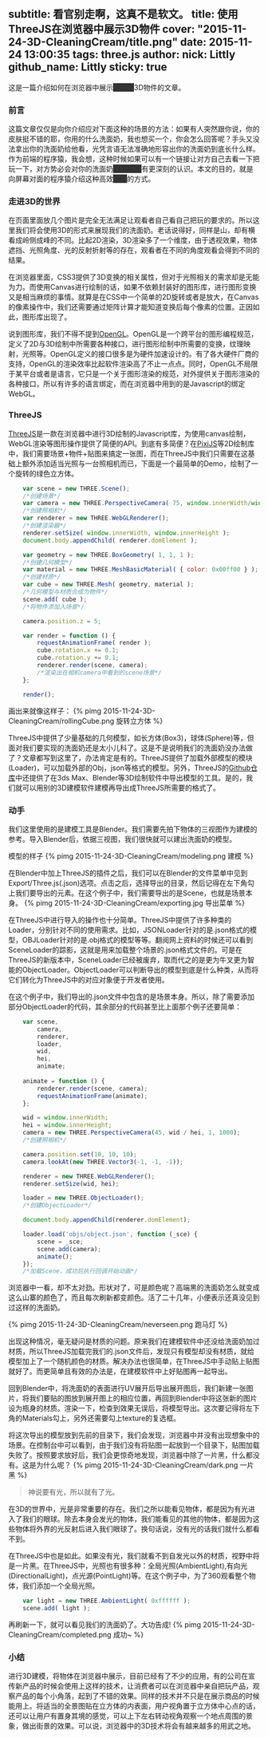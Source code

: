 subtitle: 看官别走啊，这真不是软文。
title: 使用ThreeJS在浏览器中展示3D物件
cover: "2015-11-24-3D-CleaningCream/title.png"
date: 2015-11-24 13:00:35
tags: three.js
author: 
	nick: Littly
	github_name: Littly
sticky: true
---
这是一篇介绍如何在浏览器中展示<del style="background-color: #333!important;color: #333 !important;">洗面奶</del>3D物件的文章。
<!-- more --> 

### 前言

这篇文章仅仅是向你介绍应对下面这种的场景的方法：如果有人突然跟你说，你的皮肤挺不错的耶，你用的什么洗面奶，我也想买一个，你会怎么回答呢？手头又没法拿出你的洗面奶给他看，光凭言语无法准确地形容出你的洗面奶到底长什么样。作为前端的程序猿，我会想，这种时候如果可以有一个链接让对方自己去看一下把玩一下，对方势必会对你的洗面奶<del style="background-color: #333!important;color: #333 !important;">高Bigger</del>有更深刻的认识。本文的目的，就是向屏幕对面的程序猿介绍这种高效<del style="background-color: #333!important;color: #333 !important;">搞笑</del>的方式。


### 走进3D的世界

在页面里面放几个图片是完全无法满足让观看者自己看自己把玩的要求的。所以这里我们将会使用3D的形式来展现我们的洗面奶。老话说得好，同样是山，却有横看成岭侧成峰的不同。比起2D渲染，3D渲染多了一个维度，由于透视效果，物体遮挡、光照角度、光的反射折射等的存在，观看者在不同的角度观看会得到不同的结果。

在浏览器里面，CSS3提供了3D变换的相关属性，但对于光照相关的需求却是无能为力。而使用Canvas进行绘制的话，如果不依赖封装好的图形库，进行图形变换又是相当麻烦的事情。就算是在CSS中一个简单的2D旋转或者是放大，在Canvas的像素操作中，我们还需要通过矩阵计算才能知道变换后每个像素的位置。正因如此，图形库出现了。

说到图形库，我们不得不提到[OpenGL](http://www.opengl.org)。OpenGL是一个跨平台的图形编程规范，定义了2D与3D绘制中所需要各种接口，进行图形绘制中所需要的变换，纹理映射，光照等。OpenGL定义的接口很多是为硬件加速设计的。有了各大硬件厂商的支持，OpenGL的渲染效率比起软件渲染高了不止一点点。同时，OpenGL不局限于某平台或者是语言，它只是一个关于图形渲染的规范，对外提供关于图形渲染的各种接口，所以有许多的语言绑定，而在浏览器中用到的是Javascript的绑定WebGL。

### ThreeJS

[ThreeJS](http://threejs.org/)是一款在浏览器中进行3D绘制的Javascript库，为使用canvas绘制，WebGL渲染等图形操作提供了简便的API。到底有多简便？在[PixiJS](http://www.pixijs.com)等2D绘制库中，我们需要场景+物件+贴图来搞定一张图，而在ThreeJS中我们只需要在这基础上额外添加适当光照与一台照相机而已，下面是一个最简单的Demo，绘制了一个旋转的绿色立方体。

```javascript
	var scene = new THREE.Scene();
	/*创建场景*/
	var camera = new THREE.PerspectiveCamera( 75, window.innerWidth/window.innerHeight, 0.1, 1000 );
	/*创建照相机*/
	var renderer = new THREE.WebGLRenderer();
	/*创建渲染器*/
	renderer.setSize( window.innerWidth, window.innerHeight );
	document.body.appendChild( renderer.domElement );

	var geometry = new THREE.BoxGeometry( 1, 1, 1 );
	/*创建几何模型*/
	var material = new THREE.MeshBasicMaterial( { color: 0x00ff00 } );
	/*创建材质*/
	var cube = new THREE.Mesh( geometry, material );
	/*几何模型与材质合成为物件*/
	scene.add( cube );
	/*将物件添加入场景*/

	camera.position.z = 5;

	var render = function () {
		requestAnimationFrame( render );
		cube.rotation.x += 0.1;
		cube.rotation.y += 0.1;
		renderer.render(scene, camera);
		/*渲染出在相机camera中看到的scene场景*/
	};

	render();
```

画出来就像这样子：
{% pimg 2015-11-24-3D-CleaningCream/rollingCube.png 旋转立方体 %}

ThreeJS中提供了少量基础的几何模型，如长方体(Box3)，球体(Sphere)等，但面对我们要实现的洗面奶还是太小儿科了。这是不是说明我们的洗面奶没办法做了？文章都写到这里了，办法肯定是有的。ThreeJS提供了加载外部模型的模块(Loader)，可以加载外部的Obj，json等格式的模型。另外，ThreeJS的[Github仓库](https://github.com/mrdoob/three.js/tree/master/utils/exporters)中还提供了在3ds Max、Blender等3D绘制软件中导出模型的工具。是的，我们就可以用别的3D建模软件建模再导出成ThreeJS所需要的格式了。

### 动手

我们这里使用的是建模工具是Blender。我们需要先拍下物体的三视图作为建模的参考。导入Blender后，依据三视图，我们很快就可以建出洗面奶的模型。

模型的样子
{% pimg 2015-11-24-3D-CleaningCream/modeling.png 建模 %}

在Blender中加上ThreeJS的插件之后，我们可以在Blender的文件菜单中见到Export/Three.js(.json)选项。点击之后，选择导出的目录，然后记得在左下角勾上我们要导出的元素。在这个例子中，我们需要导出的是Scene，也就是场景本身。
{% pimg 2015-11-24-3D-CleaningCream/exporting.jpg 导出菜单 %}

在ThreeJS中进行导入的操作也十分简单。ThreeJS中提供了许多种类的Loader，分别针对不同的使用需求。比如，JSONLoader针对的是.json格式的模型，OBJLoader针对的是.obj格式的模型等等。翻阅网上资料的时候还可以看到SceneLoader的踪影，这就是用来加载整个场景的.json格式文件的。可是在ThreeJS的新版本中，SceneLoader已经被废弃，取而代之的是更为牛叉更为智能的ObjectLoader。ObjectLoader可以判断导出的模型到底是什么种类，从而将它们转化为ThreeJS中的对应对象便于开发者使用。

在这个例子中，我们导出的.json文件中包含的是场景本身。所以，除了需要添加部分ObjectLoader的代码，其余部分的代码甚至比上面那个例子还要简单：

```javascript
	var scene,
		camera,
		renderer,
		loader,
		wid,
		hei,
		animate;
		
	animate = function () {
		renderer.render(scene, camera);
		requestAnimationFrame(animate);
	};

	wid = window.innerWidth;
	hei = window.innerHeight;
	camera = new THREE.PerspectiveCamera(45, wid / hei, 1, 1000);
	/*创建照相机*/

	camera.position.set(10, 10, 10);
	camera.lookAt(new THREE.Vector3(-1, -1, -1));

	renderer = new THREE.WebGLRenderer();
	renderer.setSize(wid, hei);

	loader = new THREE.ObjectLoader();
	/*创建ObjectLoader*/

	document.body.appendChild(renderer.domElement);

	loader.load('objs/object.json', function (_sce) {
		scene = _sce;
		scene.add(camera);
		animate();
	});
	/*加载Scene，成功后执行回调开始动画*/
```
	
浏览器中一看，却不太对劲。形状对了，可是颜色呢？高端黑的洗面奶怎么就变成这么山寨的颜色了，而且每次刷新都变颜色。活了二十几年，小便表示还真没见到过这样的洗面奶。

{% pimg 2015-11-24-3D-CleaningCream/neverseen.png 跑马灯 %}

出现这种情况，毫无疑问是材质的问题。原来我们在建模软件中还没给洗面奶加过材质，所以ThreeJS加载完我们的.json文件后，发现只有模型却没有材质，就给模型加上了一个随机颜色的材质。解决办法也很简单，在ThreeJS中手动贴上贴图就好了。而更简单且有效的办法是，在建模软件中上好贴图再一起导出。

回到Blender中，将洗面奶的表面进行UV展开后导出展开图后，我们新建一张图片，将我们要贴的图放到展开图上的相应位置，再回到Blender中将这张新的图片设为瓶身的材质。渲染一下，检查到效果无误后，将模型导出。这次要记得将左下角的Materials勾上，另外还需要勾上texture的复选框。

将这次导出的模型放到先前的目录下，我们会发现，浏览器中并没有出现想象中的场景。在控制台中可以看到，由于我们没有将贴图一起放到一个目录下，贴图加载失败了。按照要求放好后，我们会更惊奇地发现，浏览器中除了一片黑，什么都没有。这是为什么呢？
{% pimg 2015-11-24-3D-CleaningCream/dark.png 一片黑 %}

> 神说要有光，所以就有了光。

在3D的世界中，光是非常重要的存在。我们之所以能看见物体，都是因为有光进入了我们的眼球。除去本身会发光的物体，我们能看见的其他的物体，都是因为这些物体将外界的光反射后进入我们眼球了。换句话说，没有光的话我们就什么都看不到。

在ThreeJS中也是如此。如果没有光，我们就看不到自发光以外的材质，视野中将是一片黑。在ThreeJS中，光照也有很多种：全局光照(AmbientLight),有向光(DirectionalLight)，点光源(PointLight)等。在这个例子中，为了360观看整个物体，我们添加一个全局光照。

```javascript
	var light = new THREE.AmbientLight( 0xffffff );
	scene.add( light );
```
	
再刷新一下，就可以看见我们的洗面奶了。大功告成!
{% pimg 2015-11-24-3D-CleaningCream/completed.png 成功~ %}


### 小结

进行3D建模，将物体在浏览器中展示，目前已经有了不少的应用，有的公司在宣传新产品的时候会使用上这样的技术，让消费者可以在浏览器中亲自把玩产品，观察产品的每个小角落，起到了不错的效果。同样的技术并不只是在展示商品的时候能用上。将适当的全景图贴在立方体的内表面，用户视角置于立方体中心点的话，还可以让用户有置身其境的感觉，可以上下左右转动视角观察一个地点周围的景象，做出街景的效果。可以说，浏览器中的3D技术将会有越来越多的用武之地。
